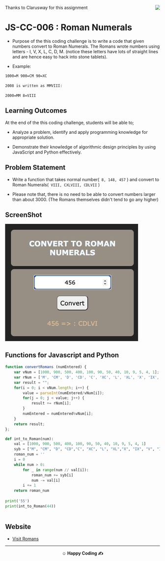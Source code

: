 <p> Thanks to Clarusway for this assignment <img align="right"
  src="https://secure.meetupstatic.com/photos/event/3/1/b/9/600_488352729.jpeg"  width="15px"></p>

# JS-CC-006 : Roman Numerals

- Purpose of the this coding challenge is to write a code that given numbers convert to Roman Numerals. The Romans wrote numbers using letters - I, V, X, L, C, D, M. (notice these letters have lots of straight lines and are hence easy to hack into stone tablets).

- Example:

```
1000=M 900=CM 90=XC

2008 is written as MMVIII:

2000=MM 8=VIII
```

## Learning Outcomes

At the end of the this coding challenge, students will be able to;

- Analyze a problem, identify and apply programming knowledge for appropriate solution.

- Demonstrate their knowledge of algorithmic design principles by using JavaScript and Python effectively.

## Problem Statement

- Write a function that takes normal number(` 8, 148, 457` ) and convert to Roman Numerals(` VIII, CXLVIII, CDLVII` )

- Please note that, there is no need to be able to convert numbers larger than about 3000. (The Romans themselves didn't tend to go any higher)

## ScreenShot
![Romans.png](images/romans.png)

## Functions for Javascript and Python
``` javascript
function convertRomans (numEntered) {
    var vNum = [1000, 900, 500, 400, 100, 90, 50, 40, 10, 9, 5, 4, 1];
    var rNum = ['M', 'CM', 'D', 'CD', 'C', 'XC', 'L', 'XL', 'X', 'IX', 'V', 'IV', 'I'];
    var result = "";
    for(i = 0; i < vNum.length; i++) {
        value = parseInt(numEntered/vNum[i]);
        for(j = 0; j < value; j++) {
            result += rNum[i];
        }
        numEntered = numEntered%vNum[i];
    }
    return result;
};
```

``` Python
def int_to_Roman(num):
    val = [1000, 900, 500, 400, 100, 90, 50, 40, 10, 9, 5, 4, 1]
    syb = ["M", "CM", "D", "CD","C", "XC", "L", "XL","X", "IX", "V", "IV","I"]
    roman_num = ''
    i = 0
    while num > 0:
        for _ in range(num // val[i]):
            roman_num += syb[i]
            num -= val[i]
        i += 1
    return roman_num

print('55')
print(int_to_Roman(44))



```


## Website
-  <p align = "left"> <a href = "https://code-code-team.github.io/CC0006J-ROMAN-NUMERALS/" > Visit Romans</a> </p>

---

**<p align="center">&#9786; Happy Coding &#9997;</p>**
